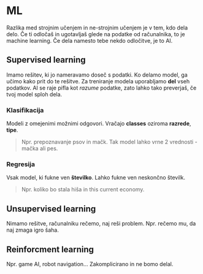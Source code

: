 # ML

Razlika med strojnim učenjem in ne-strojnim učenjem je v tem, kdo dela delo.
Če ti odločaš in ugotavljaš glede na podatke od računalnika, to je machine learning.
Če dela namesto tebe nekdo odločitve, je to AI.

## Supervised learning

Imamo rešitev, ki jo nameravamo doseč s podatki. Ko delamo model, ga učimo
kako prit do te rešitve. Za treniranje modela uporabljamo **del** vseh podatkov.
AI se raje pifla kot *razume* podatke, zato lahko tako preverjaš, če tvoj
model sploh dela.

### Klasifikacija

Modeli z omejenimi možnimi odgovori.
Vračajo **classes** oziroma **razrede**, **tipe**.

>Npr. prepoznavanje psov in mačk.
>Tak model lahko vrne 2 vrednosti - mačka ali pes.

### Regresija

Vsak model, ki fukne ven **številko**.
Lahko fukne ven neskončno številk.

>Npr. koliko bo stala hiša in this current economy.

## Unsupervised learning

Nimamo rešitve, računalniku rečemo, naj reši problem. Npr. rečemo mu,
da naj zmaga igro šaha.

## Reinforcment learning

Npr. game AI, robot navigation...
Zakomplicirano in ne bomo delal.
